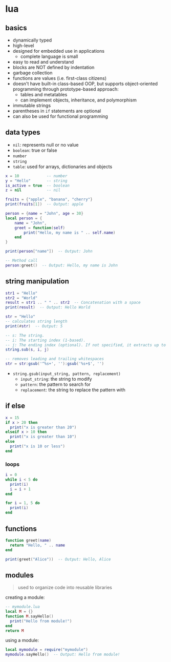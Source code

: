 
# lua

## basics

- dynamically typed
- high-level
- designed for embedded use in applications
  - complete language is small
- easy to read and understand
- blocks are NOT defined by indentation
- garbage collection
- functions are values (i.e. first-class citizens)
- doesn't have built-in class-based OOP, but supports object-oriented programming through prototype-based approach:
  - tables and metatables
  - can implement objects, inheritance, and polymorphism
- immutable strings
- parentheses in `if` statements are optional
- can also be used for functional programming

## data types

- `nil`: represents null or no value
- `boolean`: true or false
- `number`
- `string`
- `table`: used for arrays, dictionaries and objects

```lua
x = 10            -- number
y = "Hello"       -- string
is_active = true  -- boolean
z = nil           -- nil

fruits = {"apple", "banana", "cherry"}
print(fruits[1])  -- Output: apple

person = {name = "John", age = 30}
local person = {
    name = "John",
    greet = function(self)
        print("Hello, my name is " .. self.name)
    end
}

print(person["name"])  -- Output: John

-- Method call
person:greet()  -- Output: Hello, my name is John
```

## string manipulation

```lua
str1 = "Hello"
str2 = "World"
result = str1 .. " " .. str2  -- Concatenation with a space
print(result)  -- Output: Hello World

str = "Hello"
-- calculates string length
print(#str)  -- Output: 5

-- s: The string.
-- i: The starting index (1-based).
-- j: The ending index (optional). If not specified, it extracts up to the end.
string.sub(s, i, j)

-- removes leading and trailing whitespaces
str = str:gsub('^%s+', ''):gsub('%s+$', '')
```

- `string.gsub(input_string, pattern, replacement)`
  - `input_string`: the string to modify
  - `pattern`: the pattern to search for
  - `replacement`: the string to replace the pattern with

## if else

```lua
x = 15
if x > 20 then
  print("x is greater than 20")
elseif x > 10 then
  print("x is greater than 10")
else
  print("x is 10 or less")
end
```

### loops

```lua
i = 0
while i < 5 do
  print(i)
  i = i + 1
end
```

```lua
for i = 1, 5 do
  print(i)
end
```

## functions

```lua
function greet(name)
  return "Hello, " .. name
end

print(greet("Alice"))  -- Output: Hello, Alice
```

## modules

> used to organize code into reusable libraries

creating a module:

```lua
-- mymodule.lua
local M = {}
function M.sayHello()
  print("Hello from module!")
end
return M
```

using a module:

```lua
local mymodule = require("mymodule")
mymodule.sayHello()  -- Output: Hello from module!
```
